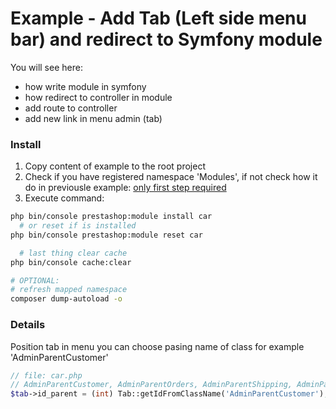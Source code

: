 # Example - Add Tab (Left side menu bar) and redirect to Symfony module

You will see here:
* how write module in symfony
* how redirect to controller in module
* add route to controller
* add new link in menu admin (tab)

### Install
1. Copy content of example to the root project
1. Check if you have registered namespace 'Modules', if not check how it do in previousle example: [only first step required](https://github.com/damian-pm/prestashop_examples/tree/master/examples/ExampleModuleBackEndSymfony)
1. Execute command:
  ```bash
  php bin/console prestashop:module install car
    # or reset if is installed
  php bin/console prestashop:module reset car

    # last thing clear cache
  php bin/console cache:clear
  
  # OPTIONAL:
  # refresh mapped namespace
  composer dump-autoload -o
  ```
### Details
Position tab in menu you can choose pasing name of class for example 'AdminParentCustomer'
```php
// file: car.php
// AdminParentCustomer, AdminParentOrders, AdminParentShipping, AdminParentModules, AdminParentPreferences etc.
$tab->id_parent = (int) Tab::getIdFromClassName('AdminParentCustomer');
```
